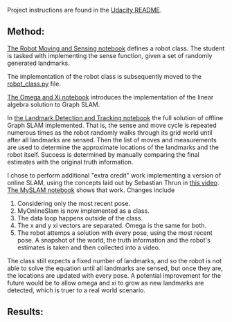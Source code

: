 
Project instructions are found in the [Udacity README](README_Udacity.md).

## Method:

[The Robot Moving and Sensing notebook](1.%20Robot%20Moving%20and%20Sensing.ipynb) defines a robot class. The student is tasked with implementing the sense function, given a set of randomly generated landmarks.

The implementation of the robot class is subsequently moved to the [robot_class.py](robot_class.py) file.

[The Omega and Xi notebook](2.%20Omega%20and%20Xi,%20Constraints.ipynb) introduces the implementation of the linear algebra solution to Graph SLAM.

In [the Landmark Detection and Tracking notebook](3.%20Landmark%20Detection%20and%20Tracking.ipynb) the full solution of offline Graph SLAM implemented. That is, the sense and move cycle is repeated numerous times as the robot randomly walks through its grid world until after all landmarks are sensed. Then the list of moves and measurements are used to determine the approximate locations of the landmarks and the robot itself. Success is determined by manually comparing the final estimates with the original truth information.

I chose to perform additional "extra credit" work implementing a version of online SLAM, using the concepts laid out by Sebastian Thrun in [this video](https://www.youtube.com/watch?v=jaeNlxhQL1I). [The MySLAM notebook](5.%20MySLAM.ipynb) shows that work. Changes include
1. Considering only the most recent pose.  
1. MyOnlineSlam is now implemented as a class.  
1. The data loop happens outside of the class.  
1. The x and y xi vectors are separated. Omega is the same for both.  
1. The robot attemps a solution with every pose, using the most recent pose. A snapshot of the world, the truth information and the robot's estimates is taken and then collected into a video.

The class still expects a fixed number of landmarks, and so the robot is not able to solve the equation until all landmarks are sensed, but once they are, the locations are updated with every pose. A potential improvement for the future would be to allow omega and xi to grow as new landmarks are detected, which is truer to a real world scenario.

## Results:

